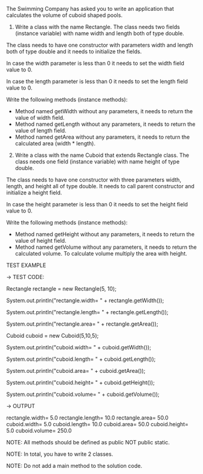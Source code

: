 The Swimming Company has asked you to write an application that calculates the volume of cuboid shaped pools.


1. Write a class with the name Rectangle. The class needs two fields (instance variable) with name width and length both of type double.

The class needs to have one constructor with parameters width and length both of type double and it needs to initialize the fields.

In case the width parameter is less than 0 it needs to set the width field value to 0.

In case the length parameter is less than 0 it needs to set the length field value to 0.

Write the following methods (instance methods):
* Method named getWidth without any parameters, it needs to return the value of width field.
* Method named getLength without any parameters, it needs to return the value of length field.
* Method named getArea without any parameters, it needs to return the calculated area (width * length).


2. Write a class with the name Cuboid that extends Rectangle class. The class needs one field (instance variable) with name height of type double.

The class needs to have one constructor with three parameters width, length, and height all of type double. It needs to call parent constructor and initialize a height field.

In case the height parameter is less than 0 it needs to set the height field value to 0.

Write the following methods (instance methods):
* Method named getHeight without any parameters, it needs to return the value of height field.
* Method named getVolume without any parameters, it needs to return the calculated volume. To calculate volume multiply the area with height.



TEST EXAMPLE

→ TEST CODE:

Rectangle rectangle = new Rectangle(5, 10);

System.out.println("rectangle.width= " + rectangle.getWidth());

System.out.println("rectangle.length= " + rectangle.getLength());

System.out.println("rectangle.area= " + rectangle.getArea());

Cuboid cuboid = new Cuboid(5,10,5);

System.out.println("cuboid.width= " + cuboid.getWidth());

System.out.println("cuboid.length= " + cuboid.getLength());

System.out.println("cuboid.area= " + cuboid.getArea());

System.out.println("cuboid.height= " + cuboid.getHeight());

System.out.println("cuboid.volume= " + cuboid.getVolume());

→ OUTPUT

rectangle.width= 5.0
rectangle.length= 10.0
rectangle.area= 50.0
cuboid.width= 5.0
cuboid.length= 10.0
cuboid.area= 50.0
cuboid.height= 5.0
cuboid.volume= 250.0


NOTE: All methods should be defined as public NOT public static.

NOTE: In total, you have to write 2 classes.

NOTE: Do not add a main method to the solution code.
